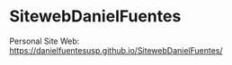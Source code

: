 # SitewebDanielFuentes
Personal Site Web: 
https://danielfuentesusp.github.io/SitewebDanielFuentes/
